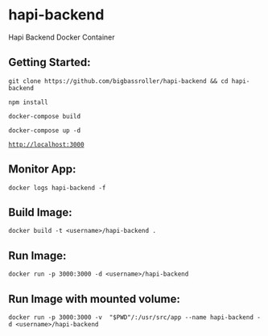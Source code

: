 # hapi-backend
Hapi Backend Docker Container

## Getting Started:

`git clone https://github.com/bigbassroller/hapi-backend && cd hapi-backend`

`npm install`

`docker-compose build`

`docker-compose up -d`

[`http://localhost:3000`](http://localhost:3000/)

## Monitor App:
`docker logs hapi-backend -f`
## Build Image:
`docker build -t <username>/hapi-backend .`
## Run Image:
`docker run -p 3000:3000 -d <username>/hapi-backend`
## Run Image with mounted volume:
`docker run -p 3000:3000 -v  "$PWD"/:/usr/src/app --name hapi-backend -d <username>/hapi-backend`

